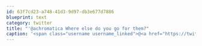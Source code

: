 ```yaml
---
id: 63f7cd23-a748-41d3-9d97-db3e677d7886
blueprint: text
category: twitter
title: "'@achromatica Where else do you go for them?"
caption: '<span class="username username_linked">@<a href="https://twitter.com/achromatica" title="Sally">achromatica</a></span> Where else do you go for them?'
---
```

